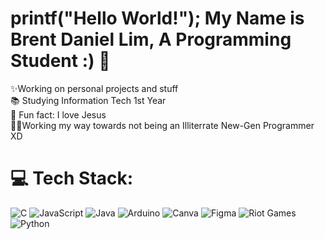 <h1 align="left">printf("Hello World!"); My Name is Brent Daniel Lim, A Programming Student :) 🧃</h1>



<p align="left">✨Working on personal projects and stuff<br>📚 Studying Information Tech 1st Year<br>🎲 Fun fact: I love Jesus<br> 👨‍🎓Working my way towards not being an Illiterrate New-Gen Programmer XD</p>


# 💻 Tech Stack:
![C](https://img.shields.io/badge/c-%2300599C.svg?style=for-the-badge&logo=c&logoColor=white) ![JavaScript](https://img.shields.io/badge/javascript-%23323330.svg?style=for-the-badge&logo=javascript&logoColor=%23F7DF1E) ![Java](https://img.shields.io/badge/java-%23ED8B00.svg?style=for-the-badge&logo=openjdk&logoColor=white) ![Arduino](https://img.shields.io/badge/-Arduino-00979D?style=for-the-badge&logo=Arduino&logoColor=white) ![Canva](https://img.shields.io/badge/Canva-%2300C4CC.svg?style=for-the-badge&logo=Canva&logoColor=white) ![Figma](https://img.shields.io/badge/figma-%23F24E1E.svg?style=for-the-badge&logo=figma&logoColor=white) ![Riot Games](https://img.shields.io/badge/riotgames-D32936.svg?style=for-the-badge&logo=riotgames&logoColor=white) ![Python](https://img.shields.io/badge/python-3670A0?style=for-the-badge&logo=python&logoColor=ffdd54)
